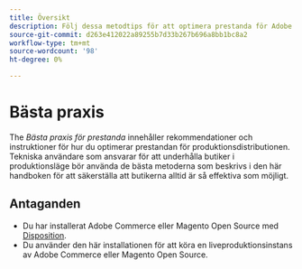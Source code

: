 ```yaml
---
title: Översikt
description: Följ dessa metodtips för att optimera prestanda för Adobe Commerce- och Magento Open Source-driftsättningar.
source-git-commit: d263e412022a89255b7d33b267b696a8bb1bc8a2
workflow-type: tm+mt
source-wordcount: '98'
ht-degree: 0%

---
```



# Bästa praxis

The _Bästa praxis för prestanda_ innehåller rekommendationer och instruktioner för hur du optimerar prestandan för produktionsdistributionen. Tekniska användare som ansvarar för att underhålla butiker i produktionsläge bör använda de bästa metoderna som beskrivs i den här handboken för att säkerställa att butikerna alltid är så effektiva som möjligt.

## Antaganden

* Du har installerat Adobe Commerce eller Magento Open Source med [Disposition](../installation/composer.md).
* Du använder den här installationen för att köra en liveproduktionsinstans av Adobe Commerce eller Magento Open Source.
